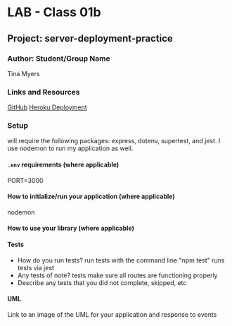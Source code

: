 
# LAB - Class 01b

## Project: server-deployment-practice

### Author: Student/Group Name

Tina Myers

### Links and Resources

[GitHub](https://github.com/myerstina515/server-deployment-practice/tree/main)
[Heroku Deployment](https://dashboard.heroku.com/apps/tinamyers-server-deploy-prod) 

<!-- - [ci/cd](http://xyz.com) (GitHub Actions)
- [back-end server url](http://xyz.com) (when applicable)
- [front-end application](http://xyz.com) (when applicable) -->

### Setup
will require the following packages: express, dotenv, supertest, and jest. I use nodemon to run my application as well.

#### `.env` requirements (where applicable)

PORT=3000

#### How to initialize/run your application (where applicable)

nodemon
<!-- - e.g. `npm start` -->

#### How to use your library (where applicable)

#### Tests

- How do you run tests?
run tests with the command line "npm test"
runs tests via jest
- Any tests of note?
tests make sure all routes are functioning properly
- Describe any tests that you did not complete, skipped, etc

#### UML

Link to an image of the UML for your application and response to events